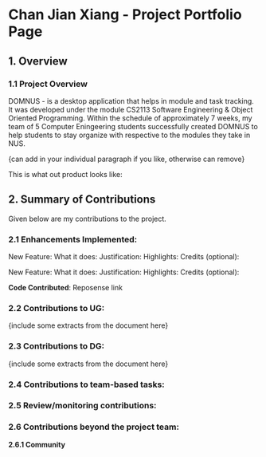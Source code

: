 # Chan Jian Xiang - Project Portfolio Page


## 1. Overview
### 1.1 Project Overview 
DOMNUS - is a desktop application that helps in module and task tracking. It was developed under the module CS2113 Software Engineering & Object Oriented Programming. Within the schedule of approximately 7 weeks, my team of 5 Computer Eningeering students successfully created DOMNUS to help students to stay organize with respective to the modules they take in NUS. 

{can add in your individual paragraph if you like, otherwise can remove} 

This is what out product looks like: 

## 2. Summary of Contributions
Given below are my contributions to the project. 

### 2.1 Enhancements Implemented: 

New Feature: 
What it does:
Justification:
Highlights:
Credits (optional): 

New Feature: 
What it does:
Justification:
Highlights:
Credits (optional): 

**Code Contributed**: Reposense link 

### 2.2 Contributions to UG: 
{include some extracts from the document here}
### 2.3 Contributions to DG:
{include some extracts from the document here}
### 2.4 Contributions to team-based tasks: 
### 2.5 Review/monitoring contributions: 
### 2.6 Contributions beyond the project team:  
 **2.6.1 Community**

<!--stackedit_data:
eyJoaXN0b3J5IjpbNjAwNjg4NjE0LC0xNzUwMTI0NzQwLDIwMT
IyMzQ0OTAsMTI4MzExMjMzMSwtNTMzMTE3OTA4LDE1MzQyNzE1
NTcsLTEyOTgwNDg4MDYsLTE4MDYxMDE0NzQsLTczOTQ0Njc4Ni
wxNzQ4NTcxNjQ5LC0yMDYzMTU4OTQsLTg3MzkyNjM3LC04MDA1
ODI2MDEsMTYzNTA0NjM4OCwtMTQ4MDQ0NDI0NSwtNTQ5NTczNz
M2LC05MTQ1NjE2NDcsMTE3ODc4NDQwXX0=
-->